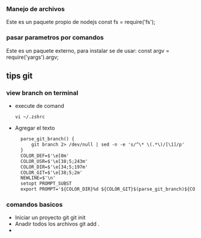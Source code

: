 ### Manejo de archivos
Este es un paquete propio de nodejs
const fs = require('fs');

### pasar parametros por comandos
Este es un paquete externo, para instalar se de usar:
const argv = require('yargs').argv;



## tips git
### view branch on terminal
- execute de comand
  ```unix
  vi ~/.zshrc
  ```
- Agregar el texto
  ```txt
    parse_git_branch() {
        git branch 2> /dev/null | sed -n -e 's/^\* \(.*\)/[\1]/p'
    }
    COLOR_DEF=$'\e[0m'
    COLOR_USR=$'\e[38;5;243m'
    COLOR_DIR=$'\e[34;5;197m'
    COLOR_GIT=$'\e[38;5;2m'
    NEWLINE=$'\n'
    setopt PROMPT_SUBST
    export PROMPT='${COLOR_DIR}%d ${COLOR_GIT}$(parse_git_branch)${COLOR_DEF}%% '
  ```

 ### comandos basicos 
- Iniciar un proyecto git
git init
- Anadir todos los archivos
git add .
- 